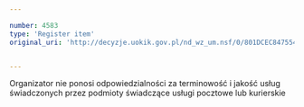 ```yaml
---

number: 4583
type: 'Register item'
original_uri: 'http://decyzje.uokik.gov.pl/nd_wz_um.nsf/0/801DCEC84755436EC1257B5D0027CDFE?OpenDocument'


---
```


Organizator nie ponosi odpowiedzialności za terminowość i jakość usług świadczonych przez podmioty świadczące usługi pocztowe lub kurierskie
